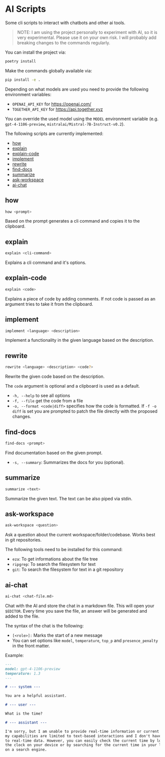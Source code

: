 # AI Scripts

Some cli scripts to interact with chatbots and other ai tools.

> NOTE: I am using the project personally to experiment with AI, so it is very experimental.
> Please use it on your own risk. I will probably add breaking changes to the commands regularly.

You can install the project via:

```sh
poetry install
```

Make the commands globally available via:

```sh
pip install -e .
```

Depending on what models are used you need to provide the following environment variables:

- `OPENAI_API_KEY` for <https://openai.com/>
- `TOGETHER_API_KEY` for <https://api.together.xyz>

You can override the used model using the `MODEL` environment variable (e.g. `gpt-4-1106-preview`, `mistralai/Mistral-7B-Instruct-v0.2`).

The following scripts are currently implemented:

- [how](#how)
- [explain](#explain)
- [explain-code](#explain-code)
- [implement](#implement)
- [rewrite](#rewrite)
- [find-docs](#find-docs)
- [summarize](#summarize)
- [ask-workspace](#ask-workspace)
- [ai-chat](#ai-chat)

## how

```sh
how <prompt>
```

Based on the prompt generates a cli command and copies it to the clipboard.

## explain

```sh
explain <cli-command>
```

Explains a cli command and it's options.


## explain-code

```sh
explain <code>
```

Explains a piece of code by adding comments. If not code is passed as an argument tries to take it from the clipboard.

## implement

```sh
implement <language> <description>
```

Implement a functionality in the given language based on the description.

## rewrite

```sh
rewrite <language> <description> <code?>
```

Rewrite the given code based on the description.

The `code` argument is optional and a clipboard is used as a default.

- `-h, --help` to see all options
- `-f, --file` get the code from a file
- `-o, --format <code|diff>` specifies how the code is formatted.
  If `-f -o diff` is set you are prompted to patch the file directly with the proposed changes.

## find-docs

```sh
find-docs <prompt>
```

Find documentation based on the given prompt.

- `-s, --summary`: Summarizes the docs for you (optional).

## summarize

```sh
summarize <text>
```

Summarize the given text. The text can be also piped via stdin.

## ask-workspace

```sh
ask-workspace <question>
```

Ask a question about the current workspace/folder/codebase. Works best in git repositories.

The following tools need to be installed for this command:

- `eza`: To get informations about the file tree
- `ripgrep`: To search the filesystem for text
- `git`: To search the filesystem for text in a git repository

## ai-chat

```sh
ai-chat <chat-file.md>
```

Chat with the AI and store the chat in a markdown file.
This will open your `$EDITOR`. Every time you save the file, an answer will be generated and added to the file.

The syntax of the chat is the following:

- `[<role>]:` Marks the start of a new message
- You can set options like `model`, `temperature`, `top_p` and `presence_penalty` in the front matter.

Example:

```md
---
model: gpt-4-1106-preview
temperature: 1.3
---

# --- system ---

You are a helpful assistant.

# --- user ---

What is the time?

# --- assistant ---

I'm sorry, but I am unable to provide real-time information or current time as
my capabilities are limited to text-based interactions and I don't have access
to real-time data. However, you can easily check the current time by looking at
the clock on your device or by searching for the current time in your location
on a search engine.
```
